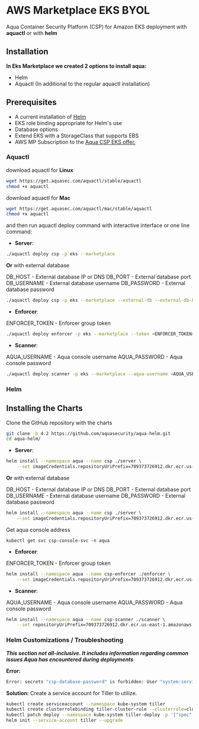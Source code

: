 # AWS Marketplace EKS BYOL

Aqua Container Security Platform (CSP) for Amazon EKS deployment with **aquactl** or with **helm**

## Installation

**In Eks Marketplace we created 2 options to install aqua:**
* Helm
* Aquactl (In additional to the regular aquactl installation)

## Prerequisites

* A current installation of [Helm](https://helm.sh/)
* EKS role binding appropriate for Helm's use
* Database options
* Extend EKS with a StorageClass that supports EBS
* AWS MP Subscription to the [Aqua CSP EKS offer.](https://aws.amazon.com/marketplace/pp/B07KCNBW7B)

### Aquactl

download aquactl for **Linux**

```bash
wget https://get.aquasec.com/aquactl/stable/aquactl
chmod +x aquactl
```

download aquactl for **Mac**

```bash
wget https://get.aquasec.com/aquactl/mac/stable/aquactl
chmod +x aquactl
```

and then run aquactl deploy command with interactive interface or one line command:

* **Server**:
```bash
./aquactl deploy csp -p eks --marketplace
```

**Or** with external database

DB_HOST - External database IP or DNS
DB_PORT - External database port
DB_USERNAME - External database username
DB_PASSWORD - External database password

```bash
./aquactl deploy csp -p eks --marketplace --external-db --external-db-host <DB_HOST> --external-db-port <DB_PORT> --external-db-username <DB_USERNAME> --external-db-password <DB_PASSWORD>
```

* **Enforcer**:

ENFORCER_TOKEN - Enforcer group token

```bash
./aquactl deploy enforcer -p eks --marketplace --token <ENFORCER_TOKEN>
```

* **Scanner**:

AQUA_USERNAME - Aqua console username
AQUA_PASSWORD - Aqua console password

```bash
./aquactl deploy scanner -p eks --marketplace --aqua-username <AQUA_USERNAME> --aqua-password <AQUA_PASSWORD>
```

### Helm

## Installing the Charts

Clone the GitHub repository with the charts

```bash
git clone -b 4.2 https://github.com/aquasecurity/aqua-helm.git
cd aqua-helm/
```

* **Server**:
```bash
helm install --namespace aqua --name csp ./server \
    --set imageCredentials.repositoryUriPrefix=709373726912.dkr.ecr.us-east-1.amazonaws.com/62da55d2-e19f-4d6d-b78f-4957796d2480/cg-3563552377,imageCredentials.registry=709373726912.dkr.ecr.us-east-1.amazonaws.com/62da55d2-e19f-4d6d-b78f-4957796d2480/cg-3563552377,imageCredentials.create=false,imageCredentials.use=false,db.image.repository=marketplace-database,db.image.tag=4.2-latest,db.persistence.storageClass=gp2,gate.image.repository=marketplace-gateway,gate.image.tag=4.2-latest,web.image.repository=marketplace-console,web.image.tag=4.2-latest,web.service.type=LoadBalancer
```


**Or** with external database

DB_HOST - External database IP or DNS
DB_PORT - External database port
DB_USERNAME - External database username
DB_PASSWORD - External database password

```bash
helm install --namespace aqua --name csp ./server \
    --set imageCredentials.repositoryUriPrefix=709373726912.dkr.ecr.us-east-1.amazonaws.com/62da55d2-e19f-4d6d-b78f-4957796d2480/cg-3563552377,imageCredentials.registry=709373726912.dkr.ecr.us-east-1.amazonaws.com/62da55d2-e19f-4d6d-b78f-4957796d2480/cg-3563552377,imageCredentials.create=false,imageCredentials.use=false,db.external.enabled=true,db.external.name=scalock,db.external.host=<DB_HOST>,db.external.port=<DB_PORT>,db.external.user=<DB_USER>,db.external.password=<DB_PASSWORD>,db.external.auditName=slk_audit,db.external.auditHost=<DB_HOST>,db.external.auditPort=<DB_PORT>,db.external.auditUser=<DB_USER>,db.external.auditPassword=<DB_PASSWORD>,gate.image.repository=marketplace-gateway,gate.image.tag=4.2-latest,web.image.repository=marketplace-console,web.image.tag=4.2-latest,web.service.type=LoadBalancer
```


Get aqua console address
```
kubectl get svc csp-console-svc -n aqua
```

* **Enforcer**:

ENFORCER_TOKEN - Enforcer group token

```bash
helm install --namespace aqua --name csp-enforcer ./enforcer \
    --set imageCredentials.repositoryUriPrefix=709373726912.dkr.ecr.us-east-1.amazonaws.com/62da55d2-e19f-4d6d-b78f-4957796d2480/cg-3563552377,imageCredentials.registry=709373726912.dkr.ecr.us-east-1.amazonaws.com/62da55d2-e19f-4d6d-b78f-4957796d2480/cg-3563552377,imageCredentials.create=false,imageCredentials.use=false,enforcerToken=<TOKEN>,gate.host=csp-gateway-svc,image.repository=marketplace-enforcer,image.tag=4.2-latest
```

* **Scanner**:

AQUA_USERNAME - Aqua console username
AQUA_PASSWORD - Aqua console password

```bash
helm install --namespace aqua --name csp-scanner ./scanner \
    --set repositoryUriPrefix=709373726912.dkr.ecr.us-east-1.amazonaws.com/62da55d2-e19f-4d6d-b78f-4957796d2480/cg-3563552377,image.repository=marketplace-scanner,image.tag=4.2-latest,user=<AQUA_USERNAME>,password=<AQUA_PASSWORD>,serviceAccount=csp-sa,server.serviceName=csp-console-svc
```

### Helm Customizations / Troubleshooting

***This section not all-inclusive. It includes information regarding common issues Aqua has encountered during deployments***

**Error:** 

  ```sh
  Error: secrets "csp-database-password" is forbidden: User "system:serviceaccount:kube-system:default" cannot delete resource "secrets" in API group "" in the namespace "aqua"
  ```

**Solution:** Create a service account for Tiller to utilize.
  ```sh
  kubectl create serviceaccount --namespace kube-system tiller
  kubectl create clusterrolebinding tiller-cluster-rule --clusterrole=cluster-admin --serviceaccount=kube-system:tiller
  kubectl patch deploy --namespace kube-system tiller-deploy -p '{"spec":{"template":{"spec":{"serviceAccount":"tiller"}}}}'
  helm init --service-account tiller --upgrade
